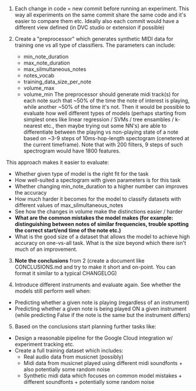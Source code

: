 1. Each change in code = new commit before running an experiment.
This way all experiments on the same commit share the same code and it's easier to compare them etc.
Ideally also each commit would have a different view defined (in DVC studio or extension if possible)

2. Create a "preprocessor" which generates synthetic MIDI data for training one vs all type of classifiers.
The parameters can include:
    - min_note_duration
    - max_note_duration
    - max_silmultaneous_notes
    - notes_vocab
    - training_data_size_per_note
    - volume_max
    - volume_min
The preprocessor should generate midi track(s) for each note such that ~50% of the time the note of interest is playing,
while another ~50% of the time it's not.
Then it would be possible to evaluate how well different types of models (perhaps starting from simplest ones like linear regression / SVMs / tree ensambles / k-nearest etc., then maybe trying out some NN's) are able to differentiate between the playing vs non-playing state of a note based on ~3-9 steps of
10ms-hop-length spectogram (cenetered at the current timeframe). Note that with 200 filters, 9 steps of such spectrogram would have 1800 features.

This approach makes it easier to evaluate:
- Whether given type of model is the right fit for the task
- How well-suited a spectogram with given parameters is for this task
- Whether changing min_note_duration to a higher number can improves the accuracy
- How much harder it becomes for the model to classify datasets with different values of max_silmultaneous_notes
- See how the changes in volume make the distinctions easier / harder
- **What are the common mistakes the model makes (for example: distinguishing between notes of similar frequencies, trouble spotting the correct start/end time of the note etc.)**
- What is the good size of a dataset that allows the model to achieve high accuracy on one-vs-all task. What is the size beyond which there isn't much of an improvement.

3. **Note the conclusions** from 2 (create a document like CONCLUSIONS.md and try to make it short and on-point. You can format it similar to a typical CHANGELOG)

4. Introduce different instruments and evaluate again. See whether the models still perform well when:
- Predicting whether a given note is playing (regardless of an instrument)
- Predicting whether a given note is being played ON a given instrument (while predicting False if the note is the same but the instrument differs)

5. Based on the conclusions start planning further tasks like:
- Design a reasonable pipeline for the Google Cloud integration w/ experiment tracking etc.
- Create a full training dataset which includes:
    - Real audio data from musicnet (possibly)
    - Midi data from musicnet played using different midi soundfonts + also potentially some random noise
    - Synthetic midi data which focuses on common model mistakes + different soundfonts + potentially some random noise